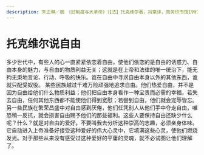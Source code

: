 ```yaml
---
description: 朱正琳／摘　《旧制度与大革命》（【法】托克维尔著，冯棠译，商务印书馆1997）页203
---
```


# 托克维尔说自由

多少世代中，有些人的心一直紧紧依恋着自由，使他们依恋的是自由的诱惑力、自由本身的魅力，与自由的物质利益无关；这就是在上帝和法律的唯一统治下，能无拘无束地言论、行动、呼吸的快乐。谁在自由中寻求自由本身以外的其他东西，谁就只配受奴役。 某些民族越过千难万险顽强地追求自由。他们热爱自由，并不是因为自由给他们什么物质利益；他们把自由本身看作一种宝贵而必需的幸福，若失去自由，任何其他东西都不能使他们得到宽慰；若尝到自由，他们就会宠辱皆忘。另一些民族在繁荣昌盛中对自由感到厌倦，他们任凭别人从他们手中夺走自由，唯恐稍一反抗，就会损害自由赐予他们的那些福利。这些人要保持自由还缺少什么呢？什么？就是对自由的爱好。不要叫我去分析这种崇高的志趣，必须亲身体味。它自动进入上帝准备好接受这种爱好的伟大心灵中，它填满这些心灵，使他们燃烧发光。对于那些从来没有感受过这种爱好的平庸的灵魂，就不必试图让他们理解了。

